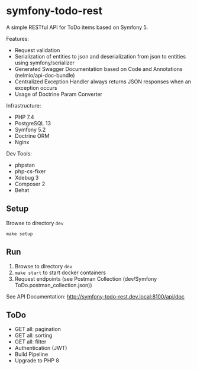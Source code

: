 # symfony-todo-rest

A simple RESTful API for ToDo items based on Symfony 5.

Features:
* Request validation
* Serialization of entities to json and deserialization from json to entities using symfony/serializer
* Generated Swagger Documentation based on Code and Annotations (nelmio/api-doc-bundle)
* Centralized Exception Handler always returns JSON responses when an exception occurs
* Usage of Doctrine Param Converter

Infrastructure:
* PHP 7.4
* PostgreSQL 13
* Symfony 5.2
* Doctrine ORM
* Nginx

Dev Tools:
* phpstan
* php-cs-fixer
* Xdebug 3
* Composer 2
* Behat

## Setup

Browse to directory `dev`

`make setup`

## Run

1. Browse to directory `dev`
1. `make start` to start docker containers
1. Request endpoints (see Postman Collection (dev/Symfony ToDo.postman_collection.json))

See API Documentation: http://symfony-todo-rest.dev.local:8100/api/doc

## ToDo

- GET all: pagination
- GET all: sorting
- GET all: filter
- Authentication (JWT)
- Build Pipeline
- Upgrade to PHP 8